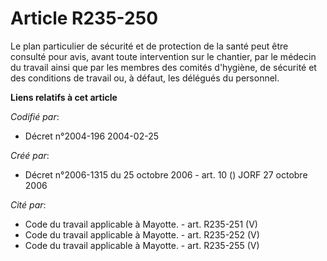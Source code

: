 # Article R235-250

Le plan particulier de sécurité et de protection de la santé peut être consulté pour avis, avant toute intervention sur le
chantier, par le médecin du travail ainsi que par les membres des comités d'hygiène, de sécurité et des conditions de travail
ou, à défaut, les délégués du personnel.

**Liens relatifs à cet article**

_Codifié par_:

  - Décret n°2004-196 2004-02-25

_Créé par_:

  - Décret n°2006-1315 du 25 octobre 2006 - art. 10 () JORF 27 octobre 2006

_Cité par_:

  - Code du travail applicable à Mayotte. - art. R235-251 (V)
  - Code du travail applicable à Mayotte. - art. R235-252 (V)
  - Code du travail applicable à Mayotte. - art. R235-255 (V)
